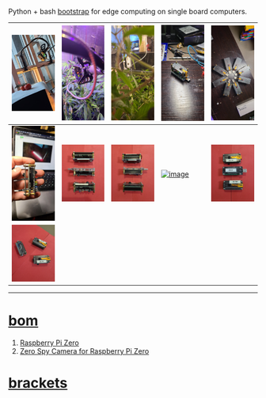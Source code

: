 Python + bash <a href="https://github.com/kamangir/blue-sbc">bootstrap</a> for edge computing on single board computers.

| [![image](../images/eye_zero-1.jpg)](https://github.com/kamangir/blue-bracket/blob/main/images/eye_zero-1.jpg) | [![image](../images/eye_zero-2.jpg)](https://github.com/kamangir/blue-bracket/blob/main/images/eye_zero-2.jpg) | [![image](../images/eye_zero-3.jpg)](https://github.com/kamangir/blue-bracket/blob/main/images/eye_zero-3.jpg) | [![image](../images/eye_zero-4.jpg)](https://github.com/kamangir/blue-bracket/blob/main/images/eye_zero-4.jpg) | [![image](../images/eye_zero-5.jpg)](https://github.com/kamangir/blue-bracket/blob/main/images/eye_zero-5.jpg) |
| --- | --- | --- | --- | --- |
| [![image](../images/eye_zero-6.jpg)](https://github.com/kamangir/blue-bracket/blob/main/images/eye_zero-6.jpg) | [![image](../images/eye_zero-7.jpg)](https://github.com/kamangir/blue-bracket/blob/main/images/eye_zero-7.jpg) | [![image](../images/eye_zero-8.jpg)](https://github.com/kamangir/blue-bracket/blob/main/images/eye_zero-8.jpg) | [![image](../images/eye_zero-9.jpg)](https://github.com/kamangir/blue-bracket/blob/main/images/eye_zero-9.jpg) | [![image](../images/eye_zero-10.jpg)](https://github.com/kamangir/blue-bracket/blob/main/images/eye_zero-10.jpg) |
| [![image](../images/eye_zero-11.jpg)](https://github.com/kamangir/blue-bracket/blob/main/images/eye_zero-11.jpg) |  |  |  |  |

---

# [bom](../parts.md)

1. [Raspberry Pi Zero](../parts.md#raspberry-pi-zero)
1. [Zero Spy Camera for Raspberry Pi Zero](../parts.md#zero-spy-camera-for-raspberry-pi-zero)

# [brackets](../brackets)


